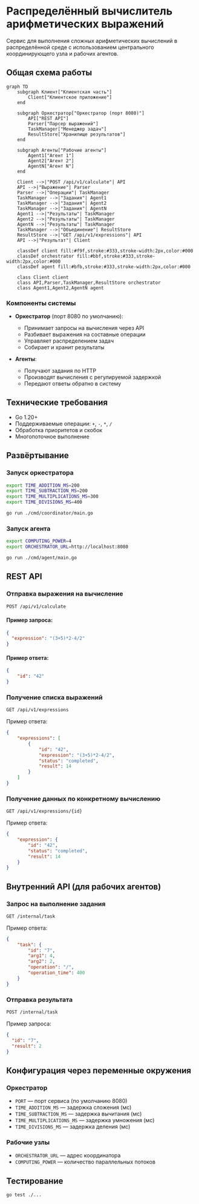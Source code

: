 # Распределённый вычислитель арифметических выражений

Сервис для выполнения сложных арифметических вычислений в распределённой среде с использованием центрального координирующего узла и рабочих агентов.

## Общая схема работы

```mermaid
graph TD
    subgraph Клиент["Клиентская часть"]
        Client["Клиентское приложение"]
    end

    subgraph Оркестратор["Оркестратор (порт 8080)"]
        API["REST API"]
        Parser["Парсер выражений"]
        TaskManager["Менеджер задач"]
        ResultStore["Хранилище результатов"]
    end

    subgraph Агенты["Рабочие агенты"]
        Agent1["Агент 1"]
        Agent2["Агент 2"]
        AgentN["Агент N"]
    end

    Client -->|"POST /api/v1/calculate"| API
    API -->|"Выражение"| Parser
    Parser -->|"Операции"| TaskManager
    TaskManager -->|"Задания"| Agent1
    TaskManager -->|"Задания"| Agent2
    TaskManager -->|"Задания"| AgentN
    Agent1 -->|"Результаты"| TaskManager
    Agent2 -->|"Результаты"| TaskManager
    AgentN -->|"Результаты"| TaskManager
    TaskManager -->|"Объединение"| ResultStore
    ResultStore -->|"GET /api/v1/expressions"| API
    API -->|"Результат"| Client

    classDef client fill:#f9f,stroke:#333,stroke-width:2px,color:#000
    classDef orchestrator fill:#bbf,stroke:#333,stroke-width:2px,color:#000
    classDef agent fill:#bfb,stroke:#333,stroke-width:2px,color:#000
    
    class Client client
    class API,Parser,TaskManager,ResultStore orchestrator
    class Agent1,Agent2,AgentN agent
```

### Компоненты системы

- **Оркестратор** (порт 8080 по умолчанию):
   - Принимает запросы на вычисления через API
   - Разбивает выражения на составные операции
   - Управляет распределением задач
   - Собирает и хранит результаты

- **Агенты**:
   - Получают задания по HTTP
   - Производят вычисления с регулируемой задержкой
   - Передают ответы обратно в систему

## Технические требования

- Go 1.20+
- Поддерживаемые операции: `+`, `-`, `*`, `/`
- Обработка приоритетов и скобок
- Многопоточное выполнение

## Развёртывание

### Запуск оркестратора

```bash
export TIME_ADDITION_MS=200
export TIME_SUBTRACTION_MS=200
export TIME_MULTIPLICATIONS_MS=300
export TIME_DIVISIONS_MS=400

go run ./cmd/coordinator/main.go
```

### Запуск агента

```bash
export COMPUTING_POWER=4
export ORCHESTRATOR_URL=http://localhost:8080

go run ./cmd/agent/main.go
```

## REST API

### Отправка выражения на вычисление

```bash
POST /api/v1/calculate
```

#### Пример запроса:
```json
{
  "expression": "(3+5)*2-4/2"
}
```

#### Пример ответа:
```json
{
    "id": "42"
}
```

### Получение списка выражений
```bash
GET /api/v1/expressions
```

Пример ответа:
```json
{
    "expressions": [
        {
            "id": "42",
            "expression": "(3+5)*2-4/2",
            "status": "completed",
            "result": 14
        }
    ]
}
```

### Получение данных по конкретному вычислению
```bash
GET /api/v1/expressions/{id}
```

Пример ответа:
```json
{
    "expression": {
        "id": "42",
        "status": "completed",
        "result": 14
    }
}
```

## Внутренний API (для рабочих агентов)

### Запрос на выполнение задания
```bash
GET /internal/task
```

Пример ответа:
```json
{
    "task": {
        "id": "7",
        "arg1": 4,
        "arg2": 2,
        "operation": "/",
        "operation_time": 400
    }
}
```

### Отправка результата
```bash
POST /internal/task
```

Пример запроса:
```json
{
  "id": "7",
  "result": 2
}
```

## Конфигурация через переменные окружения

### Оркестратор
- `PORT` — порт сервиса (по умолчанию 8080)
- `TIME_ADDITION_MS` — задержка сложения (мс)
- `TIME_SUBTRACTION_MS` — задержка вычитания (мс)
- `TIME_MULTIPLICATIONS_MS` — задержка умножения (мс)
- `TIME_DIVISIONS_MS` — задержка деления (мс)

### Рабочие узлы
- `ORCHESTRATOR_URL` — адрес координатора
- `COMPUTING_POWER` — количество параллельных потоков

## Тестирование

```bash
go test ./...
```

